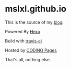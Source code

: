 # mslxl.github.io

This is the source of my [blog](https://blog.mslxl.com).

Powered By [Hexo](https://hexo.io)

Build with [travis-ci](https://travis-ci.org/mslxl/mslxl.github.io)

Hosted by [CODING Pages](https://coding.net/pages)

That's all, nothing else.

